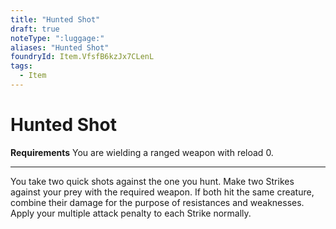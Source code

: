 ```yaml
---
title: "Hunted Shot"
draft: true
noteType: ":luggage:"
aliases: "Hunted Shot"
foundryId: Item.VfsfB6kzJx7CLenL
tags:
  - Item
---
```


# Hunted Shot

**Requirements** You are wielding a ranged weapon with reload 0.

* * *

You take two quick shots against the one you hunt. Make two Strikes against your prey with the required weapon. If both hit the same creature, combine their damage for the purpose of resistances and weaknesses. Apply your multiple attack penalty to each Strike normally.
